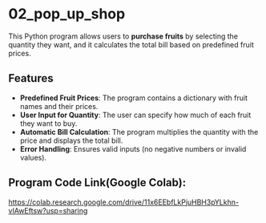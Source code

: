 # 02_pop_up_shop
This Python program allows users to **purchase fruits** by selecting the quantity they want, and it calculates the total bill based on predefined fruit prices.

## Features
- **Predefined Fruit Prices**: The program contains a dictionary with fruit names and their prices.
- **User Input for Quantity**: The user can specify how much of each fruit they want to buy.
- **Automatic Bill Calculation**: The program multiplies the quantity with the price and displays the total bill.
- **Error Handling**: Ensures valid inputs (no negative numbers or invalid values).

## Program Code Link(Google Colab):
https://colab.research.google.com/drive/11x6EEbfLkPjuHBH3pYLkhn-vIAwEftsw?usp=sharing